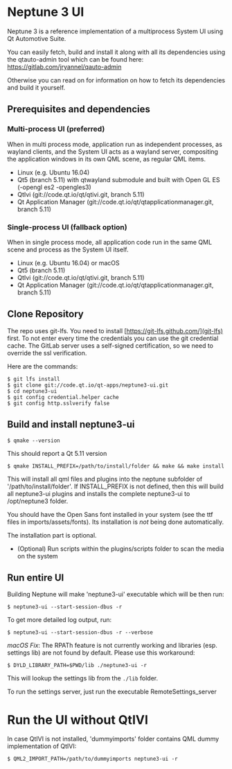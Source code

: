 # Neptune 3 UI

Neptune 3 is a reference implementation of a multiprocess System UI using Qt Automotive Suite.

You can easily fetch, build and install it along with all its dependencies using the qtauto-admin tool which can be found here:
https://gitlab.com/jryannel/qauto-admin

Otherwise you can read on for information on how to fetch its dependencies and build it yourself.

## Prerequisites and dependencies

### Multi-process UI (preferred)

When in multi process mode, application run as independent processes, as wayland clients,
and the System UI acts as a wayland server, compositing the application windows in its own
QML scene, as regular QML items.

* Linux (e.g. Ubuntu 16.04)
* Qt5 (branch 5.11) with qtwayland submodule and built with Open GL ES (-opengl es2 -opengles3)
* QtIvi (git://code.qt.io/qt/qtivi.git, branch 5.11)
* Qt Application Manager (git://code.qt.io/qt/qtapplicationmanager.git, branch 5.11)

### Single-process UI (fallback option)

When in single process mode, all application code run in the same QML scene and
process as the System UI itself.

* Linux (e.g. Ubuntu 16.04) or macOS
* Qt5 (branch 5.11)
* QtIvi (git://code.qt.io/qt/qtivi.git, branch 5.11)
* Qt Application Manager (git://code.qt.io/qt/qtapplicationmanager.git, branch 5.11)

## Clone Repository

The repo uses git-lfs. You need to install [https://git-lfs.github.com/](git-lfs) first. To not enter every time the credentials you can use the git credential cache. The GitLab server uses a self-signed certification, so we need to override the ssl verification.

Here are the commands:

    $ git lfs install
    $ git clone git://code.qt.io/qt-apps/neptune3-ui.git
    $ cd neptune3-ui
    $ git config credential.helper cache
    $ git config http.sslverify false

## Build and install neptune3-ui

    $ qmake --version

This should report a Qt 5.11 version

    $ qmake INSTALL_PREFIX=/path/to/install/folder && make && make install

This will install all qml files and plugins into the neptune subfolder of '/path/to/install/folder'. If INSTALL_PREFIX is not defined, then this will build all neptune3-ui plugins and installs the complete neptune3-ui to /opt/neptune3 folder.

You should have the Open Sans font installed in your system (see the ttf files in imports/assets/fonts). Its installation is *not* being done automatically.

The installation part is optional.

* (Optional) Run scripts within the plugins/scripts folder to scan the media on the system

## Run entire UI

Building Neptune will make 'neptune3-ui' executable which will be then run:

    $ neptune3-ui --start-session-dbus -r

To get more detailed log output, run:

    $ neptune3-ui --start-session-dbus -r --verbose

*macOS Fix*: The RPATh feature is not currently working and libraries (esp. settings lib) are not found by default. Please use this workaround:

    $ DYLD_LIBRARY_PATH=$PWD/lib ./neptune3-ui -r

This will lookup the settings lib from the `./lib` folder.

To run the settings server, just run the executable RemoteSettings_server

# Run the UI without QtIVI

In case QtIVI is not installed, 'dummyimports' folder contains QML dummy implementation of QtIVI:

    $ QML2_IMPORT_PATH=/path/to/dummyimports neptune3-ui -r
